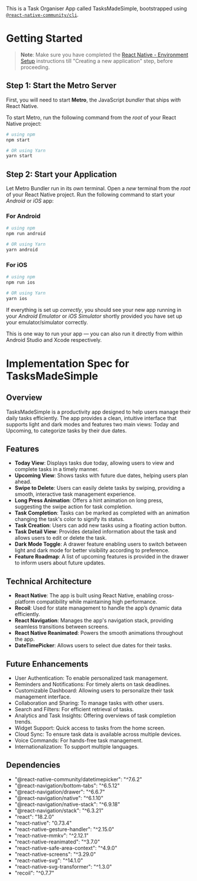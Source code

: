 This is a Task Organiser App called TasksMadeSimple, bootstrapped using [`@react-native-community/cli`](https://github.com/react-native-community/cli).

# Getting Started

>**Note**: Make sure you have completed the [React Native - Environment Setup](https://reactnative.dev/docs/environment-setup) instructions till "Creating a new application" step, before proceeding.

## Step 1: Start the Metro Server

First, you will need to start **Metro**, the JavaScript _bundler_ that ships _with_ React Native.

To start Metro, run the following command from the _root_ of your React Native project:

```bash
# using npm
npm start

# OR using Yarn
yarn start
```

## Step 2: Start your Application

Let Metro Bundler run in its _own_ terminal. Open a _new_ terminal from the _root_ of your React Native project. Run the following command to start your _Android_ or _iOS_ app:

### For Android

```bash
# using npm
npm run android

# OR using Yarn
yarn android
```

### For iOS

```bash
# using npm
npm run ios

# OR using Yarn
yarn ios
```

If everything is set up _correctly_, you should see your new app running in your _Android Emulator_ or _iOS Simulator_ shortly provided you have set up your emulator/simulator correctly.

This is one way to run your app — you can also run it directly from within Android Studio and Xcode respectively.

# Implementation Spec for TasksMadeSimple

## Overview
TasksMadeSimple is a productivity app designed to help users manage their daily tasks efficiently. The app provides a clean, intuitive interface that supports light and dark modes and features two main views: Today and Upcoming, to categorize tasks by their due dates. 

## Features
- **Today View**: Displays tasks due today, allowing users to view and complete tasks in a timely manner.
- **Upcoming View**: Shows tasks with future due dates, helping users plan ahead.
- **Swipe to Delete**: Users can easily delete tasks by swiping, providing a smooth, interactive task management experience.
- **Long Press Animation**: Offers a hint animation on long press, suggesting the swipe action for task completion.
- **Task Completion**: Tasks can be marked as completed with an animation changing the task's color to signify its status.
- **Task Creation**: Users can add new tasks using a floating action button.
- **Task Detail View**: Provides detailed information about the task and allows users to edit or delete the task.
- **Dark Mode Toggle**: A drawer feature enabling users to switch between light and dark mode for better visibility according to preference.
- **Feature Roadmap**: A list of upcoming features is provided in the drawer to inform users about future updates.

## Technical Architecture
- **React Native**: The app is built using React Native, enabling cross-platform compatibility while maintaining high performance.
- **Recoil**: Used for state management to handle the app’s dynamic data efficiently.
- **React Navigation**: Manages the app's navigation stack, providing seamless transitions between screens.
- **React Native Reanimated**: Powers the smooth animations throughout the app.
- **DateTimePicker**: Allows users to select due dates for their tasks.

## Future Enhancements
- User Authentication: To enable personalized task management.
- Reminders and Notifications: For timely alerts on task deadlines.
- Customizable Dashboard: Allowing users to personalize their task management interface.
- Collaboration and Sharing: To manage tasks with other users.
- Search and Filters: For efficient retrieval of tasks.
- Analytics and Task Insights: Offering overviews of task completion trends.
- Widget Support: Quick access to tasks from the home screen.
- Cloud Sync: To ensure task data is available across multiple devices.
- Voice Commands: For hands-free task management.
- Internationalization: To support multiple languages.

## Dependencies
- "@react-native-community/datetimepicker": "^7.6.2"
- "@react-navigation/bottom-tabs": "^6.5.12"
- "@react-navigation/drawer": "^6.6.7"
- "@react-navigation/native": "^6.1.10"
- "@react-navigation/native-stack": "^6.9.18"
- "@react-navigation/stack": "^6.3.21"
- "react": "18.2.0"
- "react-native": "0.73.4"
- "react-native-gesture-handler": "^2.15.0"
- "react-native-mmkv": "^2.12.1"
- "react-native-reanimated": "^3.7.0"
- "react-native-safe-area-context": "^4.9.0"
- "react-native-screens": "^3.29.0"
- "react-native-svg": "^14.1.0"
- "react-native-svg-transformer": "^1.3.0"
- "recoil": "^0.7.7"